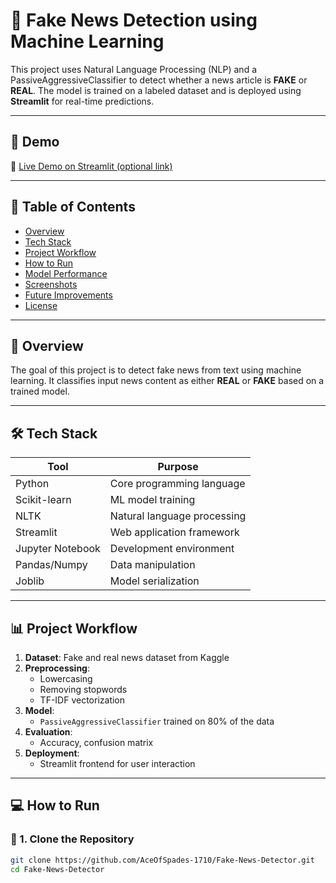 # 📰 Fake News Detection using Machine Learning

This project uses Natural Language Processing (NLP) and a PassiveAggressiveClassifier to detect whether a news article is **FAKE** or **REAL**. The model is trained on a labeled dataset and is deployed using **Streamlit** for real-time predictions.

---

## 🚀 Demo

🔗 [Live Demo on Streamlit (optional link)](https://share.streamlit.io/yourusername/fake-news-detector)

---

## 📌 Table of Contents
- [Overview](#-overview)
- [Tech Stack](#-tech-stack)
- [Project Workflow](#-project-workflow)
- [How to Run](#-how-to-run)
- [Model Performance](#-model-performance)
- [Screenshots](#-screenshots)
- [Future Improvements](#-future-improvements)
- [License](#-license)

---

## 📖 Overview

The goal of this project is to detect fake news from text using machine learning. It classifies input news content as either **REAL** or **FAKE** based on a trained model.

---

## 🛠 Tech Stack

| Tool           | Purpose                             |
|----------------|-------------------------------------|
| Python         | Core programming language           |
| Scikit-learn   | ML model training                   |
| NLTK           | Natural language processing         |
| Streamlit      | Web application framework           |
| Jupyter Notebook | Development environment            |
| Pandas/Numpy   | Data manipulation                   |
| Joblib         | Model serialization                 |

---

## 📊 Project Workflow

1. **Dataset**: Fake and real news dataset from Kaggle  
2. **Preprocessing**:
   - Lowercasing
   - Removing stopwords
   - TF-IDF vectorization
3. **Model**:
   - `PassiveAggressiveClassifier` trained on 80% of the data
4. **Evaluation**:
   - Accuracy, confusion matrix
5. **Deployment**:
   - Streamlit frontend for user interaction

---

## 💻 How to Run

### 🔧 1. Clone the Repository

```bash
git clone https://github.com/AceOfSpades-1710/Fake-News-Detector.git
cd Fake-News-Detector
